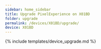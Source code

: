 ```yaml
---
sidebar: home_sidebar
title: Upgrade PixelExperience on X01BD
folder: upgrade
permalink: /devices/X01BD/upgrade/
device: X01BD
---
```

{% include templates/device_upgrade.md %}
